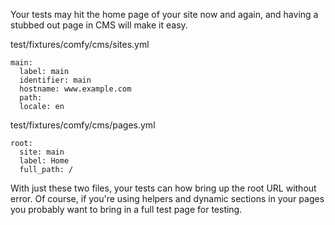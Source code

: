Your tests may hit the home page of your site now and again, and having a stubbed out page in CMS will make it easy.

test/fixtures/comfy/cms/sites.yml

    main:
      label: main
      identifier: main
      hostname: www.example.com
      path:
      locale: en

test/fixtures/comfy/cms/pages.yml

    root:
      site: main
      label: Home
      full_path: /

With just these two files, your tests can how bring up the root URL without error.  Of course, if you're using helpers and dynamic sections in your pages you probably want to bring in a full test page for testing.